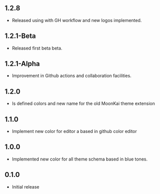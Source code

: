 ## 1.2.8
- Released using with GH workflow and new logos implemented.

## 1.2.1-Beta

- Released first beta beta.

## 1.2.1-Alpha

- Improvement in Github actions and collaboration facilities.

## 1.2.0
- Is defined colors and new name for the old MoonKai theme extension

## 1.1.0

- Implement new color for editor a based in github color editor

## 1.0.0

- Implemented new color for all theme schema based in blue tones.

## 0.1.0

- Initial release